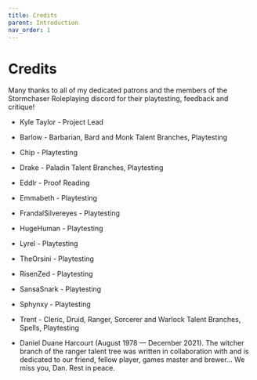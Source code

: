 ```yaml
---
title: Credits
parent: Introduction
nav_order: 1
---
```


# Credits
Many thanks to all of my dedicated patrons and the members of the Stormchaser Roleplaying discord for their playtesting, feedback and critique!

* Kyle Taylor - Project Lead

* Barlow - Barbarian, Bard and Monk Talent Branches, Playtesting
* Chip - Playtesting
* Drake - Paladin Talent Branches, Playtesting
* Eddlr - Proof Reading
* Emmabeth - Playtesting
* FrandalSilvereyes - Playtesting
* HugeHuman - Playtesting
* Lyrel - Playtesting
* TheOrsini - Playtesting
* RisenZed - Playtesting
* SansaSnark - Playtesting
* Sphynxy - Playtesting
* Trent - Cleric, Druid, Ranger, Sorcerer and Warlock Talent Branches, Spells, Playtesting

* Daniel Duane Harcourt (August 1978 — December 2021). The witcher branch of the ranger talent tree was written in collaboration with and is dedicated to our friend, fellow player, games master and brewer... We miss you, Dan. Rest in peace.
